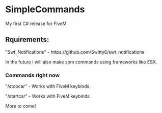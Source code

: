 # SimpleCommands
My first C# release for FiveM.

## **Rquirements:**
<p>"Swt_Notifications" - https://github.com/Switty6/swt_notifications<br>
   <p>In the future i will also make som commands using frameworks like ESX.<br>

### **Commands right now**

<p>"/stopcar" - Works with FiveM keybinds.<br>
   <p>"/startcar" - Works with FiveM keybinds.<br>
         <p>More to come!<br>



